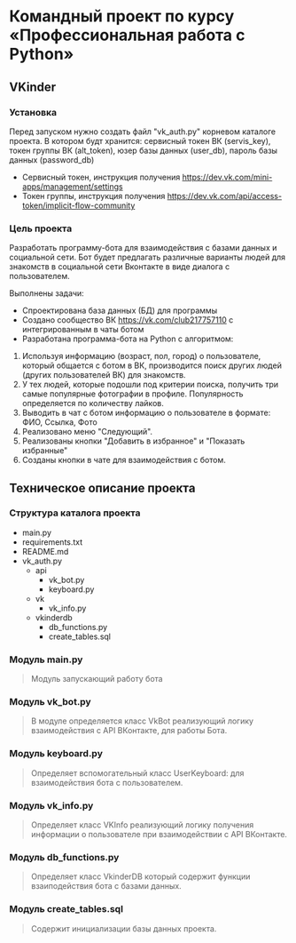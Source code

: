 # Командный проект по курсу «Профессиональная работа с Python»

## VKinder

### Установка
Перед запуском нужно создать файл "vk_auth.py" корневом каталоге проекта. В котором будт хранится: сервисный токен ВК (servis_key), токен группы ВК (alt_token), юзер базы данных (user_db), пароль базы данных (password_db) 

- Сервисный токен, инструкция получения https://dev.vk.com/mini-apps/management/settings 
- Токен группы, инструкция получения https://dev.vk.com/api/access-token/implicit-flow-community

### Цель проекта

Разработать программу-бота для взаимодействия с базами данных и социальной сети. Бот будет предлагать различные варианты людей для знакомств в социальной сети Вконтакте в виде диалога с пользователем.

Выполнены задачи:
- Спроектирована база данных (БД) для программы
- Создано сообщество ВК https://vk.com/club217757110 с интегрированным в чаты ботом
- Разработана программа-бота на Python с алгоритмом:
1. Используя информацию (возраст, пол, город) о пользователе, который общается с ботом в ВК, производится поиск других людей (других пользователей ВК) для знакомств.
2. У тех людей, которые подошли под критерии поиска, получить три самые популярные фотографии в профиле. Популярность определяется по количеству лайков.
3. Выводить в чат с ботом информацию о пользователе в формате: ФИО, Ссылка, Фото
4. Реализовано меню "Следующий".
5. Реализованы кнопки "Добавить в избранное" и "Показать избранные"
6. Созданы кнопки в чате для взаимодействия с ботом.

## Техническое описание проекта

### Структура каталога проекта

- main.py
- requirements.txt
- README.md
- vk_auth.py
  - api
    - vk_bot.py
    - keyboard.py
  - vk
    - vk_info.py
  - vkinderdb
    - db_functions.py
    - create_tables.sql

  
### Модуль main.py

>Модуль запускающий работу бота
### Модуль vk_bot.py
>В модуле определяется класс VkBot реализующий логику взаимодействия с API ВКонтакте, для
>работы Бота.
### Модуль keyboard.py
>Определяет вспомогательный класс UserKeyboard: для взаимодействия бота с пользователем.
### Модуль vk_info.py
>Определяет класс VKInfo реализующий логику получения информации о пользователе при взаимодействии с API ВКонтакте.
### Модуль db_functions.py
>Определяет класс VkinderDB который содержит функции взаиподействия бота с базами данных.
### Модуль create_tables.sql
>Содержит инициализации базы данных проекта.